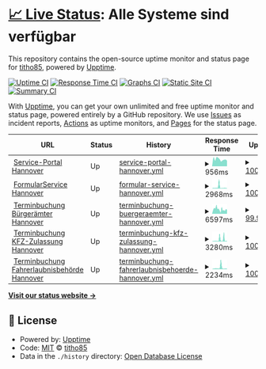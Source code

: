 # [📈 Live Status](https://serviceportal.hannover-stadt.de/status): <!--live status--> **Alle Systeme sind verfügbar**

This repository contains the open-source uptime monitor and status page for [titho85](https://titho85.github.io/serviceportal-hannover-status), powered by [Upptime](https://github.com/upptime/upptime).

[![Uptime CI](https://github.com/titho85/serviceportal-hannover-status/workflows/Uptime%20CI/badge.svg)](https://github.com/titho85/serviceportal-hannover-status/actions?query=workflow%3A%22Uptime+CI%22)
[![Response Time CI](https://github.com/titho85/serviceportal-hannover-status/workflows/Response%20Time%20CI/badge.svg)](https://github.com/titho85/serviceportal-hannover-status/actions?query=workflow%3A%22Response+Time+CI%22)
[![Graphs CI](https://github.com/titho85/serviceportal-hannover-status/workflows/Graphs%20CI/badge.svg)](https://github.com/titho85/serviceportal-hannover-status/actions?query=workflow%3A%22Graphs+CI%22)
[![Static Site CI](https://github.com/titho85/serviceportal-hannover-status/workflows/Static%20Site%20CI/badge.svg)](https://github.com/titho85/serviceportal-hannover-status/actions?query=workflow%3A%22Static+Site+CI%22)
[![Summary CI](https://github.com/titho85/serviceportal-hannover-status/workflows/Summary%20CI/badge.svg)](https://github.com/titho85/serviceportal-hannover-status/actions?query=workflow%3A%22Summary+CI%22)

With [Upptime](https://upptime.js.org), you can get your own unlimited and free uptime monitor and status page, powered entirely by a GitHub repository. We use [Issues](https://github.com/titho85/serviceportal-hannover-status/issues) as incident reports, [Actions](https://github.com/titho85/serviceportal-hannover-status/actions) as uptime monitors, and [Pages](https://titho85.github.io/serviceportal-hannover-status) for the status page.

<!--start: status pages-->
<!-- This summary is generated by Upptime (https://github.com/upptime/upptime) -->
<!-- Do not edit this manually, your changes will be overwritten -->
<!-- prettier-ignore -->
| URL | Status | History | Response Time | Uptime |
| --- | ------ | ------- | ------------- | ------ |
| <img alt="" src="https://serviceportal.hannover-stadt.de/favicon.ico" height="13"> [Service-Portal Hannover](https://serviceportal.hannover-stadt.de) | Up | [service-portal-hannover.yml](https://github.com/titho85/ozg-status/commits/HEAD/history/service-portal-hannover.yml) | <details><summary><img alt="Response time graph" src="./graphs/service-portal-hannover/response-time-week.png" height="20"> 956ms</summary><br><a href="https://titho85.github.io/ozg-status/history/service-portal-hannover"><img alt="Response time 1318" src="https://img.shields.io/endpoint?url=https%3A%2F%2Fraw.githubusercontent.com%2Ftitho85%2Fozg-status%2FHEAD%2Fapi%2Fservice-portal-hannover%2Fresponse-time.json"></a><br><a href="https://titho85.github.io/ozg-status/history/service-portal-hannover"><img alt="24-hour response time 779" src="https://img.shields.io/endpoint?url=https%3A%2F%2Fraw.githubusercontent.com%2Ftitho85%2Fozg-status%2FHEAD%2Fapi%2Fservice-portal-hannover%2Fresponse-time-day.json"></a><br><a href="https://titho85.github.io/ozg-status/history/service-portal-hannover"><img alt="7-day response time 956" src="https://img.shields.io/endpoint?url=https%3A%2F%2Fraw.githubusercontent.com%2Ftitho85%2Fozg-status%2FHEAD%2Fapi%2Fservice-portal-hannover%2Fresponse-time-week.json"></a><br><a href="https://titho85.github.io/ozg-status/history/service-portal-hannover"><img alt="30-day response time 1007" src="https://img.shields.io/endpoint?url=https%3A%2F%2Fraw.githubusercontent.com%2Ftitho85%2Fozg-status%2FHEAD%2Fapi%2Fservice-portal-hannover%2Fresponse-time-month.json"></a><br><a href="https://titho85.github.io/ozg-status/history/service-portal-hannover"><img alt="1-year response time 1318" src="https://img.shields.io/endpoint?url=https%3A%2F%2Fraw.githubusercontent.com%2Ftitho85%2Fozg-status%2FHEAD%2Fapi%2Fservice-portal-hannover%2Fresponse-time-year.json"></a></details> | <details><summary><a href="https://titho85.github.io/ozg-status/history/service-portal-hannover">100.00%</a></summary><a href="https://titho85.github.io/ozg-status/history/service-portal-hannover"><img alt="All-time uptime 99.95%" src="https://img.shields.io/endpoint?url=https%3A%2F%2Fraw.githubusercontent.com%2Ftitho85%2Fozg-status%2FHEAD%2Fapi%2Fservice-portal-hannover%2Fuptime.json"></a><br><a href="https://titho85.github.io/ozg-status/history/service-portal-hannover"><img alt="24-hour uptime 100.00%" src="https://img.shields.io/endpoint?url=https%3A%2F%2Fraw.githubusercontent.com%2Ftitho85%2Fozg-status%2FHEAD%2Fapi%2Fservice-portal-hannover%2Fuptime-day.json"></a><br><a href="https://titho85.github.io/ozg-status/history/service-portal-hannover"><img alt="7-day uptime 100.00%" src="https://img.shields.io/endpoint?url=https%3A%2F%2Fraw.githubusercontent.com%2Ftitho85%2Fozg-status%2FHEAD%2Fapi%2Fservice-portal-hannover%2Fuptime-week.json"></a><br><a href="https://titho85.github.io/ozg-status/history/service-portal-hannover"><img alt="30-day uptime 99.86%" src="https://img.shields.io/endpoint?url=https%3A%2F%2Fraw.githubusercontent.com%2Ftitho85%2Fozg-status%2FHEAD%2Fapi%2Fservice-portal-hannover%2Fuptime-month.json"></a><br><a href="https://titho85.github.io/ozg-status/history/service-portal-hannover"><img alt="1-year uptime 99.95%" src="https://img.shields.io/endpoint?url=https%3A%2F%2Fraw.githubusercontent.com%2Ftitho85%2Fozg-status%2FHEAD%2Fapi%2Fservice-portal-hannover%2Fuptime-year.json"></a></details>
| <img alt="" src="https://serviceportal.hannover-stadt.de/favicon.ico" height="13"> [FormularService Hannover](https://forms.hannover-stadt.de/intelliform/forms/lhh_ozg/index) | Up | [formular-service-hannover.yml](https://github.com/titho85/ozg-status/commits/HEAD/history/formular-service-hannover.yml) | <details><summary><img alt="Response time graph" src="./graphs/formular-service-hannover/response-time-week.png" height="20"> 2968ms</summary><br><a href="https://titho85.github.io/ozg-status/history/formular-service-hannover"><img alt="Response time 2375" src="https://img.shields.io/endpoint?url=https%3A%2F%2Fraw.githubusercontent.com%2Ftitho85%2Fozg-status%2FHEAD%2Fapi%2Fformular-service-hannover%2Fresponse-time.json"></a><br><a href="https://titho85.github.io/ozg-status/history/formular-service-hannover"><img alt="24-hour response time 700" src="https://img.shields.io/endpoint?url=https%3A%2F%2Fraw.githubusercontent.com%2Ftitho85%2Fozg-status%2FHEAD%2Fapi%2Fformular-service-hannover%2Fresponse-time-day.json"></a><br><a href="https://titho85.github.io/ozg-status/history/formular-service-hannover"><img alt="7-day response time 2968" src="https://img.shields.io/endpoint?url=https%3A%2F%2Fraw.githubusercontent.com%2Ftitho85%2Fozg-status%2FHEAD%2Fapi%2Fformular-service-hannover%2Fresponse-time-week.json"></a><br><a href="https://titho85.github.io/ozg-status/history/formular-service-hannover"><img alt="30-day response time 2822" src="https://img.shields.io/endpoint?url=https%3A%2F%2Fraw.githubusercontent.com%2Ftitho85%2Fozg-status%2FHEAD%2Fapi%2Fformular-service-hannover%2Fresponse-time-month.json"></a><br><a href="https://titho85.github.io/ozg-status/history/formular-service-hannover"><img alt="1-year response time 2375" src="https://img.shields.io/endpoint?url=https%3A%2F%2Fraw.githubusercontent.com%2Ftitho85%2Fozg-status%2FHEAD%2Fapi%2Fformular-service-hannover%2Fresponse-time-year.json"></a></details> | <details><summary><a href="https://titho85.github.io/ozg-status/history/formular-service-hannover">100.00%</a></summary><a href="https://titho85.github.io/ozg-status/history/formular-service-hannover"><img alt="All-time uptime 99.92%" src="https://img.shields.io/endpoint?url=https%3A%2F%2Fraw.githubusercontent.com%2Ftitho85%2Fozg-status%2FHEAD%2Fapi%2Fformular-service-hannover%2Fuptime.json"></a><br><a href="https://titho85.github.io/ozg-status/history/formular-service-hannover"><img alt="24-hour uptime 100.00%" src="https://img.shields.io/endpoint?url=https%3A%2F%2Fraw.githubusercontent.com%2Ftitho85%2Fozg-status%2FHEAD%2Fapi%2Fformular-service-hannover%2Fuptime-day.json"></a><br><a href="https://titho85.github.io/ozg-status/history/formular-service-hannover"><img alt="7-day uptime 100.00%" src="https://img.shields.io/endpoint?url=https%3A%2F%2Fraw.githubusercontent.com%2Ftitho85%2Fozg-status%2FHEAD%2Fapi%2Fformular-service-hannover%2Fuptime-week.json"></a><br><a href="https://titho85.github.io/ozg-status/history/formular-service-hannover"><img alt="30-day uptime 99.79%" src="https://img.shields.io/endpoint?url=https%3A%2F%2Fraw.githubusercontent.com%2Ftitho85%2Fozg-status%2FHEAD%2Fapi%2Fformular-service-hannover%2Fuptime-month.json"></a><br><a href="https://titho85.github.io/ozg-status/history/formular-service-hannover"><img alt="1-year uptime 99.92%" src="https://img.shields.io/endpoint?url=https%3A%2F%2Fraw.githubusercontent.com%2Ftitho85%2Fozg-status%2FHEAD%2Fapi%2Fformular-service-hannover%2Fuptime-year.json"></a></details>
| <img alt="" src="https://serviceportal.hannover-stadt.de/favicon.ico" height="13"> [Terminbuchung Bürgerämter Hannover](https://termin.hannover-stadt.de/buergeramt) | Up | [terminbuchung-buergeraemter-hannover.yml](https://github.com/titho85/ozg-status/commits/HEAD/history/terminbuchung-buergeraemter-hannover.yml) | <details><summary><img alt="Response time graph" src="./graphs/terminbuchung-buergeraemter-hannover/response-time-week.png" height="20"> 6597ms</summary><br><a href="https://titho85.github.io/ozg-status/history/terminbuchung-buergeraemter-hannover"><img alt="Response time 6065" src="https://img.shields.io/endpoint?url=https%3A%2F%2Fraw.githubusercontent.com%2Ftitho85%2Fozg-status%2FHEAD%2Fapi%2Fterminbuchung-buergeraemter-hannover%2Fresponse-time.json"></a><br><a href="https://titho85.github.io/ozg-status/history/terminbuchung-buergeraemter-hannover"><img alt="24-hour response time 8842" src="https://img.shields.io/endpoint?url=https%3A%2F%2Fraw.githubusercontent.com%2Ftitho85%2Fozg-status%2FHEAD%2Fapi%2Fterminbuchung-buergeraemter-hannover%2Fresponse-time-day.json"></a><br><a href="https://titho85.github.io/ozg-status/history/terminbuchung-buergeraemter-hannover"><img alt="7-day response time 6597" src="https://img.shields.io/endpoint?url=https%3A%2F%2Fraw.githubusercontent.com%2Ftitho85%2Fozg-status%2FHEAD%2Fapi%2Fterminbuchung-buergeraemter-hannover%2Fresponse-time-week.json"></a><br><a href="https://titho85.github.io/ozg-status/history/terminbuchung-buergeraemter-hannover"><img alt="30-day response time 6328" src="https://img.shields.io/endpoint?url=https%3A%2F%2Fraw.githubusercontent.com%2Ftitho85%2Fozg-status%2FHEAD%2Fapi%2Fterminbuchung-buergeraemter-hannover%2Fresponse-time-month.json"></a><br><a href="https://titho85.github.io/ozg-status/history/terminbuchung-buergeraemter-hannover"><img alt="1-year response time 6065" src="https://img.shields.io/endpoint?url=https%3A%2F%2Fraw.githubusercontent.com%2Ftitho85%2Fozg-status%2FHEAD%2Fapi%2Fterminbuchung-buergeraemter-hannover%2Fresponse-time-year.json"></a></details> | <details><summary><a href="https://titho85.github.io/ozg-status/history/terminbuchung-buergeraemter-hannover">99.98%</a></summary><a href="https://titho85.github.io/ozg-status/history/terminbuchung-buergeraemter-hannover"><img alt="All-time uptime 99.95%" src="https://img.shields.io/endpoint?url=https%3A%2F%2Fraw.githubusercontent.com%2Ftitho85%2Fozg-status%2FHEAD%2Fapi%2Fterminbuchung-buergeraemter-hannover%2Fuptime.json"></a><br><a href="https://titho85.github.io/ozg-status/history/terminbuchung-buergeraemter-hannover"><img alt="24-hour uptime 99.89%" src="https://img.shields.io/endpoint?url=https%3A%2F%2Fraw.githubusercontent.com%2Ftitho85%2Fozg-status%2FHEAD%2Fapi%2Fterminbuchung-buergeraemter-hannover%2Fuptime-day.json"></a><br><a href="https://titho85.github.io/ozg-status/history/terminbuchung-buergeraemter-hannover"><img alt="7-day uptime 99.98%" src="https://img.shields.io/endpoint?url=https%3A%2F%2Fraw.githubusercontent.com%2Ftitho85%2Fozg-status%2FHEAD%2Fapi%2Fterminbuchung-buergeraemter-hannover%2Fuptime-week.json"></a><br><a href="https://titho85.github.io/ozg-status/history/terminbuchung-buergeraemter-hannover"><img alt="30-day uptime 99.86%" src="https://img.shields.io/endpoint?url=https%3A%2F%2Fraw.githubusercontent.com%2Ftitho85%2Fozg-status%2FHEAD%2Fapi%2Fterminbuchung-buergeraemter-hannover%2Fuptime-month.json"></a><br><a href="https://titho85.github.io/ozg-status/history/terminbuchung-buergeraemter-hannover"><img alt="1-year uptime 99.95%" src="https://img.shields.io/endpoint?url=https%3A%2F%2Fraw.githubusercontent.com%2Ftitho85%2Fozg-status%2FHEAD%2Fapi%2Fterminbuchung-buergeraemter-hannover%2Fuptime-year.json"></a></details>
| <img alt="" src="https://serviceportal.hannover-stadt.de/favicon.ico" height="13"> [Terminbuchung KFZ-Zulassung Hannover](https://termin.hannover-stadt.de/kfz) | Up | [terminbuchung-kfz-zulassung-hannover.yml](https://github.com/titho85/ozg-status/commits/HEAD/history/terminbuchung-kfz-zulassung-hannover.yml) | <details><summary><img alt="Response time graph" src="./graphs/terminbuchung-kfz-zulassung-hannover/response-time-week.png" height="20"> 3280ms</summary><br><a href="https://titho85.github.io/ozg-status/history/terminbuchung-kfz-zulassung-hannover"><img alt="Response time 1438" src="https://img.shields.io/endpoint?url=https%3A%2F%2Fraw.githubusercontent.com%2Ftitho85%2Fozg-status%2FHEAD%2Fapi%2Fterminbuchung-kfz-zulassung-hannover%2Fresponse-time.json"></a><br><a href="https://titho85.github.io/ozg-status/history/terminbuchung-kfz-zulassung-hannover"><img alt="24-hour response time 1039" src="https://img.shields.io/endpoint?url=https%3A%2F%2Fraw.githubusercontent.com%2Ftitho85%2Fozg-status%2FHEAD%2Fapi%2Fterminbuchung-kfz-zulassung-hannover%2Fresponse-time-day.json"></a><br><a href="https://titho85.github.io/ozg-status/history/terminbuchung-kfz-zulassung-hannover"><img alt="7-day response time 3280" src="https://img.shields.io/endpoint?url=https%3A%2F%2Fraw.githubusercontent.com%2Ftitho85%2Fozg-status%2FHEAD%2Fapi%2Fterminbuchung-kfz-zulassung-hannover%2Fresponse-time-week.json"></a><br><a href="https://titho85.github.io/ozg-status/history/terminbuchung-kfz-zulassung-hannover"><img alt="30-day response time 1800" src="https://img.shields.io/endpoint?url=https%3A%2F%2Fraw.githubusercontent.com%2Ftitho85%2Fozg-status%2FHEAD%2Fapi%2Fterminbuchung-kfz-zulassung-hannover%2Fresponse-time-month.json"></a><br><a href="https://titho85.github.io/ozg-status/history/terminbuchung-kfz-zulassung-hannover"><img alt="1-year response time 1438" src="https://img.shields.io/endpoint?url=https%3A%2F%2Fraw.githubusercontent.com%2Ftitho85%2Fozg-status%2FHEAD%2Fapi%2Fterminbuchung-kfz-zulassung-hannover%2Fresponse-time-year.json"></a></details> | <details><summary><a href="https://titho85.github.io/ozg-status/history/terminbuchung-kfz-zulassung-hannover">100.00%</a></summary><a href="https://titho85.github.io/ozg-status/history/terminbuchung-kfz-zulassung-hannover"><img alt="All-time uptime 99.95%" src="https://img.shields.io/endpoint?url=https%3A%2F%2Fraw.githubusercontent.com%2Ftitho85%2Fozg-status%2FHEAD%2Fapi%2Fterminbuchung-kfz-zulassung-hannover%2Fuptime.json"></a><br><a href="https://titho85.github.io/ozg-status/history/terminbuchung-kfz-zulassung-hannover"><img alt="24-hour uptime 100.00%" src="https://img.shields.io/endpoint?url=https%3A%2F%2Fraw.githubusercontent.com%2Ftitho85%2Fozg-status%2FHEAD%2Fapi%2Fterminbuchung-kfz-zulassung-hannover%2Fuptime-day.json"></a><br><a href="https://titho85.github.io/ozg-status/history/terminbuchung-kfz-zulassung-hannover"><img alt="7-day uptime 100.00%" src="https://img.shields.io/endpoint?url=https%3A%2F%2Fraw.githubusercontent.com%2Ftitho85%2Fozg-status%2FHEAD%2Fapi%2Fterminbuchung-kfz-zulassung-hannover%2Fuptime-week.json"></a><br><a href="https://titho85.github.io/ozg-status/history/terminbuchung-kfz-zulassung-hannover"><img alt="30-day uptime 99.86%" src="https://img.shields.io/endpoint?url=https%3A%2F%2Fraw.githubusercontent.com%2Ftitho85%2Fozg-status%2FHEAD%2Fapi%2Fterminbuchung-kfz-zulassung-hannover%2Fuptime-month.json"></a><br><a href="https://titho85.github.io/ozg-status/history/terminbuchung-kfz-zulassung-hannover"><img alt="1-year uptime 99.95%" src="https://img.shields.io/endpoint?url=https%3A%2F%2Fraw.githubusercontent.com%2Ftitho85%2Fozg-status%2FHEAD%2Fapi%2Fterminbuchung-kfz-zulassung-hannover%2Fuptime-year.json"></a></details>
| <img alt="" src="https://serviceportal.hannover-stadt.de/favicon.ico" height="13"> [Terminbuchung Fahrerlaubnisbehörde Hannover](https://termin.hannover-stadt.de/fahrerlaubnis) | Up | [terminbuchung-fahrerlaubnisbehoerde-hannover.yml](https://github.com/titho85/ozg-status/commits/HEAD/history/terminbuchung-fahrerlaubnisbehoerde-hannover.yml) | <details><summary><img alt="Response time graph" src="./graphs/terminbuchung-fahrerlaubnisbehoerde-hannover/response-time-week.png" height="20"> 2234ms</summary><br><a href="https://titho85.github.io/ozg-status/history/terminbuchung-fahrerlaubnisbehoerde-hannover"><img alt="Response time 1056" src="https://img.shields.io/endpoint?url=https%3A%2F%2Fraw.githubusercontent.com%2Ftitho85%2Fozg-status%2FHEAD%2Fapi%2Fterminbuchung-fahrerlaubnisbehoerde-hannover%2Fresponse-time.json"></a><br><a href="https://titho85.github.io/ozg-status/history/terminbuchung-fahrerlaubnisbehoerde-hannover"><img alt="24-hour response time 829" src="https://img.shields.io/endpoint?url=https%3A%2F%2Fraw.githubusercontent.com%2Ftitho85%2Fozg-status%2FHEAD%2Fapi%2Fterminbuchung-fahrerlaubnisbehoerde-hannover%2Fresponse-time-day.json"></a><br><a href="https://titho85.github.io/ozg-status/history/terminbuchung-fahrerlaubnisbehoerde-hannover"><img alt="7-day response time 2234" src="https://img.shields.io/endpoint?url=https%3A%2F%2Fraw.githubusercontent.com%2Ftitho85%2Fozg-status%2FHEAD%2Fapi%2Fterminbuchung-fahrerlaubnisbehoerde-hannover%2Fresponse-time-week.json"></a><br><a href="https://titho85.github.io/ozg-status/history/terminbuchung-fahrerlaubnisbehoerde-hannover"><img alt="30-day response time 1202" src="https://img.shields.io/endpoint?url=https%3A%2F%2Fraw.githubusercontent.com%2Ftitho85%2Fozg-status%2FHEAD%2Fapi%2Fterminbuchung-fahrerlaubnisbehoerde-hannover%2Fresponse-time-month.json"></a><br><a href="https://titho85.github.io/ozg-status/history/terminbuchung-fahrerlaubnisbehoerde-hannover"><img alt="1-year response time 1056" src="https://img.shields.io/endpoint?url=https%3A%2F%2Fraw.githubusercontent.com%2Ftitho85%2Fozg-status%2FHEAD%2Fapi%2Fterminbuchung-fahrerlaubnisbehoerde-hannover%2Fresponse-time-year.json"></a></details> | <details><summary><a href="https://titho85.github.io/ozg-status/history/terminbuchung-fahrerlaubnisbehoerde-hannover">100.00%</a></summary><a href="https://titho85.github.io/ozg-status/history/terminbuchung-fahrerlaubnisbehoerde-hannover"><img alt="All-time uptime 99.95%" src="https://img.shields.io/endpoint?url=https%3A%2F%2Fraw.githubusercontent.com%2Ftitho85%2Fozg-status%2FHEAD%2Fapi%2Fterminbuchung-fahrerlaubnisbehoerde-hannover%2Fuptime.json"></a><br><a href="https://titho85.github.io/ozg-status/history/terminbuchung-fahrerlaubnisbehoerde-hannover"><img alt="24-hour uptime 100.00%" src="https://img.shields.io/endpoint?url=https%3A%2F%2Fraw.githubusercontent.com%2Ftitho85%2Fozg-status%2FHEAD%2Fapi%2Fterminbuchung-fahrerlaubnisbehoerde-hannover%2Fuptime-day.json"></a><br><a href="https://titho85.github.io/ozg-status/history/terminbuchung-fahrerlaubnisbehoerde-hannover"><img alt="7-day uptime 100.00%" src="https://img.shields.io/endpoint?url=https%3A%2F%2Fraw.githubusercontent.com%2Ftitho85%2Fozg-status%2FHEAD%2Fapi%2Fterminbuchung-fahrerlaubnisbehoerde-hannover%2Fuptime-week.json"></a><br><a href="https://titho85.github.io/ozg-status/history/terminbuchung-fahrerlaubnisbehoerde-hannover"><img alt="30-day uptime 99.87%" src="https://img.shields.io/endpoint?url=https%3A%2F%2Fraw.githubusercontent.com%2Ftitho85%2Fozg-status%2FHEAD%2Fapi%2Fterminbuchung-fahrerlaubnisbehoerde-hannover%2Fuptime-month.json"></a><br><a href="https://titho85.github.io/ozg-status/history/terminbuchung-fahrerlaubnisbehoerde-hannover"><img alt="1-year uptime 99.95%" src="https://img.shields.io/endpoint?url=https%3A%2F%2Fraw.githubusercontent.com%2Ftitho85%2Fozg-status%2FHEAD%2Fapi%2Fterminbuchung-fahrerlaubnisbehoerde-hannover%2Fuptime-year.json"></a></details>

<!--end: status pages-->

[**Visit our status website →**](https://serviceportal.hannover-stadt.de/status)

## 📄 License

- Powered by: [Upptime](https://github.com/upptime/upptime)
- Code: [MIT](./LICENSE) © [titho85](https://titho85.github.io/serviceportal-hannover-status)
- Data in the `./history` directory: [Open Database License](https://opendatacommons.org/licenses/odbl/1-0/)
